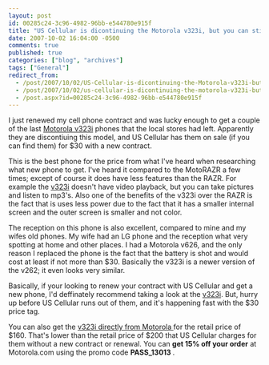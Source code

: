 ```yaml
---
layout: post
id: 00285c24-3c96-4982-96bb-e544780e915f
title: "US Cellular is dicontinuing the Motorola v323i, but you can still buy it from Motorola!"
date: 2007-10-02 16:04:00 -0500
comments: true
published: true
categories: ["blog", "archives"]
tags: ["General"]
redirect_from: 
  - /post/2007/10/02/US-Cellular-is-dicontinuing-the-Motorola-v323i-but-you-can-still-buy-it-from-Motorola!
  - /post/2007/10/02/us-cellular-is-dicontinuing-the-motorola-v323i-but-you-can-still-buy-it-from-motorola!
  - /post.aspx?id=00285c24-3c96-4982-96bb-e544780e915f
---
```

<!-- more -->
<P>I just renewed my cell phone contract and was lucky enough to get a couple of the last <A href="http://www.store.motorola.com/mot/en/US/adirect/motorola?cmd=catProductDetail&amp;showAddButton=true&amp;productID=88772GHBPA">Motorola v323i</A> phones that the local stores had left. Apparently they are discontiuing this model, and US Cellular has them on sale (if you can find them) for $30 with a new contract. </P>
<P>This is the best phone for the price from what I've heard when researching what new phone to get. I've heard it compared to the MotoRAZR a few times; except of course it does have less features than the RAZR. For example the <A href="http://www.store.motorola.com/mot/en/US/adirect/motorola?cmd=catProductDetail&amp;showAddButton=true&amp;productID=88772GHBPA">v323i</A> doesn't have video playback, but you can take pictures and listen to mp3's. Also one of the benefits of the v323i over the RAZR is the fact that is uses less power due to the fact that it has a smaller internal screen and the outer screen is smaller and not color.</P>
<P>The reception on this phone is also excellent, compared to mine and my wifes old phones. My wife had an LG phone and the reception what very spotting at home and other places. I had a Motorola v626, and the only reason I replaced the phone is the fact that the battery is shot and would cost&nbsp;at&nbsp;least if not more than&nbsp;$30. Basically the v323i is a newer version of the v262; it even looks very similar.</P>
<P>Basically, if your looking to renew your contract with US Cellular and get a new phone, I'd deffinately recommend taking a look at the <A href="http://www.store.motorola.com/mot/en/US/adirect/motorola?cmd=catProductDetail&amp;showAddButton=true&amp;productID=88772GHBPA">v323i</A>. But, hurry up before US Cellular runs out of them, and it's happening fast with the $30 price tag.</P>
<P>You can also get the <A href="http://www.store.motorola.com/mot/en/US/adirect/motorola?cmd=catProductDetail&amp;showAddButton=true&amp;productID=88772GHBPA">v323i directly from Motorola </A>for the retail price of $160. That's lower than the retail price of $200 that US Cellular charges for them without a new contract or renewal. You can <STRONG>get 15% off your order</STRONG> at Motorola.com using the promo code <STRONG>PASS_13013 </STRONG>.</P>
